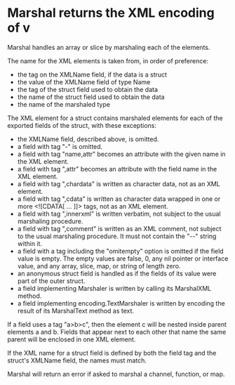 # Marshal returns the XML encoding of v

Marshal handles an array or slice by marshaling each of the elements.

The name for the XML elements is taken from, in order of preference:

- the tag on the XMLName field, if the data is a struct
- the value of the XMLName field of type Name
- the tag of the struct field used to obtain the data
- the name of the struct field used to obtain the data
- the name of the marshaled type

The XML element for a struct contains marshaled elements for each of the exported fields of the struct, with these exceptions:

- the XMLName field, described above, is omitted.
- a field with tag "-" is omitted.
- a field with tag "name,attr" becomes an attribute with the given name in the XML element.
- a field with tag ",attr" becomes an attribute with the field name in the XML element.
- a field with tag ",chardata" is written as character data, not as an XML element.
- a field with tag ",cdata" is written as character data wrapped in one or more <\![CDATA[ ... ]]> tags, not as an XML element.
- a field with tag ",innerxml" is written verbatim, not subject to the usual marshaling procedure.
- a field with tag ",comment" is written as an XML comment, not subject to the usual marshaling procedure. It must not contain      the "--" string within it.
- a field with a tag including the "omitempty" option is omitted if the field value is empty. The empty values are false, 0, any nil pointer or interface value, and any array, slice, map, or string of length zero.
- an anonymous struct field is handled as if the fields of its value were part of the outer struct.
- a field implementing Marshaler is written by calling its MarshalXML method.
- a field implementing encoding.TextMarshaler is written by encoding the result of its MarshalText method as text.

If a field uses a tag "a>b>c", then the element c will be nested inside parent elements a and b. Fields that appear next to each other that name the same parent will be enclosed in one XML element.

If the XML name for a struct field is defined by both the field tag and the struct's XMLName field, the names must match.

Marshal will return an error if asked to marshal a channel, function, or map.
